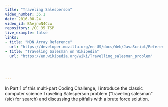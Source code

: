 ```yaml
---
title: "Traveling Salesperson"
video_number: 35.1
date: 2016-08-24
video_id: BAejnwN4Ccw
repository: /CC_35_TSP
live_example: false
links:
- title: "MDN Array Reference"  
  url: "https://developer.mozilla.org/en-US/docs/Web/JavaScript/Reference/Global_Objects/Array"
- title: "Traveling Salesman on Wikipedia"  
  url: "https://en.wikipedia.org/wiki/Travelling_salesman_problem"
  


  
---
```


In Part 1 of this multi-part Coding Challenge, I introduce  the classic computer science Traveling Salesperson problem ("traveling salesman" (sic) for search) and discussing the pitfalls with a brute force solution.

